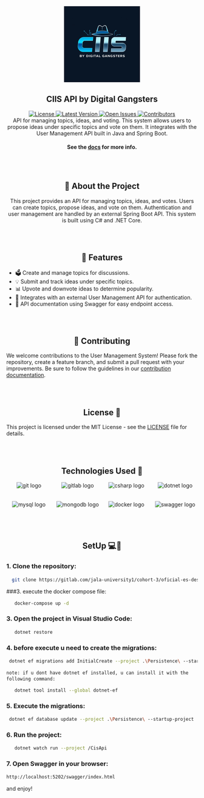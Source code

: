 <div align="center">
  <img src="./media/cis.png" alt="Logo" height="200">
  <h2>
      CIIS API by Digital Gangsters
  </h2>
</div>

<div align="center">
    <a href="https://github.com/yourusername/user-management-system-csharp/blob/main/LICENSE">
        <img src="https://img.shields.io/badge/license-MIT-green?style=for-the-badge" alt="License">
    </a>
    <a href="https://github.com/yourusername/user-management-system-csharp/releases">
        <img src="https://img.shields.io/badge/release-latest-blue?style=for-the-badge" alt="Latest Version">
    </a>
    <a href="https://github.com/yourusername/user-management-system-csharp/issues">
        <img src="https://img.shields.io/badge/issues-open-red?style=for-the-badge" alt="Open Issues">
    </a>
    <a href="https://github.com/yourusername/user-management-system-csharp/graphs/contributors">
        <img src="https://img.shields.io/badge/contributors-6-orange?style=for-the-badge" alt="Contributors">
    </a>
</div>

<div align="center">
    API for managing topics, ideas, and voting. This system allows users to propose ideas under specific topics and vote on them. It integrates with the User Management API built in Java and Spring Boot.
</div>
<div align="center"><b>
<h4>See the <a href="https://gitlab.com/groups/jala-university1/cohort-3/oficial-es-desarrollo-de-software-3-cssd-232.ga.t1.25.m2/secci-n-d/digitalgangters/-/wikis/home">docs</a> for more info.</h4>
</b>
</div>

<br>
<br>

<div align="center">
<h2>
🔐 About the Project</h2>

  <p>
    This project provides an API for managing topics, ideas, and votes. Users can create topics, propose ideas, and vote on them. Authentication and user management are handled by an external Spring Boot API. This system is built using C# and .NET Core.
  </p>
</div>

<br>
<br>

<div align="center">
  <h2>🚀 Features</h2>
  <ul align="left">
    <li>🗳️ Create and manage topics for discussions.</li>
    <li>💡 Submit and track ideas under specific topics.</li>
    <li>📊 Upvote and downvote ideas to determine popularity.</li>
    <li>🔐 Integrates with an external User Management API for authentication.</li>
    <li>📑 API documentation using Swagger for easy endpoint access.</li>
  </ul>
</div>

<br>
<br>

<div align="center">
<h2>
🤝 Contributing
</h2>
</div>

We welcome contributions to the User Management System! Please fork the repository, create a feature branch, and submit a pull request with your improvements. Be sure to follow the guidelines in our [contribution documentation](/contributing.md).

<br>
<br>

<div align="center">
<h2>
License 📜
</h2>
</div>

This project is licensed under the MIT License - see the [LICENSE](/licence.md) file for details.

<br>
<br>

<div align="center">
<h2>
Technologies Used 🔧
</h2>
</div>

<div style="display: grid; grid-template-columns: repeat(auto-fill, minmax(100px, 1fr)); gap: 10px; justify-items: center;" align="center">
  <img src="https://cdn.jsdelivr.net/gh/devicons/devicon/icons/git/git-original.svg" height="40" alt="git logo"  />
  <img src="https://cdn.jsdelivr.net/gh/devicons/devicon/icons/gitlab/gitlab-original.svg" height="40" alt="gitlab logo"  />
  <img src="https://cdn.jsdelivr.net/gh/devicons/devicon/icons/csharp/csharp-original.svg" height="40" alt="csharp logo"  />
  <img src="https://cdn.jsdelivr.net/gh/devicons/devicon/icons/dotnetcore/dotnetcore-original.svg" height="40" alt="dotnet logo"  />
  <img src="https://cdn.jsdelivr.net/gh/devicons/devicon/icons/mysql/mysql-original.svg" height="40" alt="mysql logo"  />
  <img src="https://cdn.jsdelivr.net/gh/devicons/devicon/icons/mongodb/mongodb-original.svg" height="40" alt="mongodb logo"  />
  <img src="https://cdn.jsdelivr.net/gh/devicons/devicon/icons/docker/docker-original.svg" height="40" alt="docker logo"  />
  <img src="https://cdn.jsdelivr.net/gh/devicons/devicon/icons/swagger/swagger-original.svg" height="40" alt="swagger logo"  />
</div>

<br>
<br>

<div align="center">
<h2>
SetUp 💻🔌
</h2>
</div>

### 1. Clone the repository:

 ```bash
   git clone https://gitlab.com/jala-university1/cohort-3/oficial-es-desarrollo-de-software-3-cssd-232.ga.t1.25.m2/secci-n-d/digitalgangters/cis-csharp.git
 ```

###3. execute the docker compose file:

 ```bash
    docker-compose up -d
 ```

 ### 3. Open the project in Visual Studio Code:

 ```bash
    dotnet restore
 ```

### 4. before execute u need to create the migrations:

 ```bash
  dotnet ef migrations add InitialCreate --project .\Persistence\ --startup-project .\CisAPI\ --output-dir ./Data/Migrations
 ```
    note: if u dont have dotnet ef installed, u can install it with the following command:
 ```bash
    dotnet tool install --global dotnet-ef
 ```

### 5. Execute the migrations:

 ```bash
  dotnet ef database update --project .\Persistence\ --startup-project .\CisAPI\ --output-dir ./Data/Migrations
 ```

 ### 6. Run the project:

 ```bash
    dotnet watch run --project /CisApi
```

### 7. Open Swagger in your browser:

```bash
http://localhost:5202/swagger/index.html
```

and enjoy!